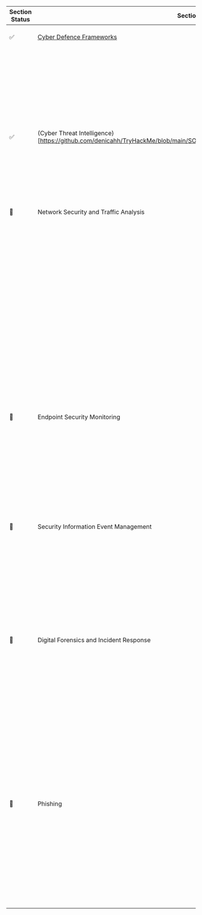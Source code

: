 | Section Status | Section Name             | Room Status | Room Name                     |
|-------------------|--------------------------|-------------|-------------------------------|
|       ✅         | [Cyber Defence Frameworks](https://github.com/denicahh/TryHackMe/blob/main/SOC%20Level%201/Cyber%20Defence%20Frameworks.md) | ✅         | Junior Security Analyst Intro |
| |  | ✅ | Pyramid of Pain |
| |  | ✅ | Cyber Kill Chain |
| |  | ✅ | Unified Kill Chain |
| |  | ✅ | Diamond Model |
| |  | ✅ | Mitre |
|       ✅         | (Cyber Threat Intelligence)[https://github.com/denicahh/TryHackMe/blob/main/SOC%20Level%201/Cyber%20Threat%20Intelligence.md] | ✅         | Intro to Cyber Threat Intel |
| |  | 🔲 | Threat Intelligence Tools |
| |  | 🔲 | Yara |
| |  | 🔲 | OpenCTI |
| |  | 🔲 | MISP |
|       🔲         | Network Security and Traffic Analysis | 🔲         | Traffic Analysis Essentials |
| |  | 🔲 | Snort |
| |  | 🔲 | Snort Challenge - The Basics |
| |  | 🔲 | Snort Challenge - Live Attacks |
| |  | 🔲 | Network Miner |
| |  | 🔲 | Zeek |
| |  | 🔲 | Zeek Exercises |
| |  | 🔲 | Brim |
| |  | 🔲 | Wireshark: The Basics |
| |  | 🔲 | Wireshark: Packet Operations |
| |  | 🔲 | Wireshark: Traffic Analysis |
|       🔲         | Endpoint Security Monitoring | 🔲         | Intro to Endpoint Security |
| |  | 🔲 | Core Windows Processes |
| |  | 🔲 | Sysinternals |
| |  | 🔲 | Windows Event Logs |
| |  | 🔲 | Sysmon |
| |  | 🔲 | Osquery: The Basics |
| |  | 🔲 | Wazuh |
|       🔲         | Security Information Event Management | 🔲         | Introduction to SIEM |
| |  | 🔲 | Investigating with ELK 101 |
| |  | 🔲 | ItsyBitsy |
| |  | 🔲 | Splunk: Basics |
| |  | 🔲 | Incident Handling with Splunk |
| |  | 🔲 | Investigating with Splunk |
| |  | 🔲 | Benign |
|       🔲         | Digital Forensics and Incident Response | 🔲         | DFIR: An Introduction |
| |  | 🔲 | Windows Forensics 1 |
| |  | 🔲 | Windows Forensics 2 |
| |  | 🔲 | Linux Forensics |
| |  | 🔲 | Autopsy |
| |  | 🔲 | Redline |
| |  | 🔲 | KAPE |
| |  | 🔲 | Volatility |
| |  | 🔲 | Velociraptor |
| |  | 🔲 | TheHive Project |
| |  | 🔲 | Intro to Malware Analysis |
|       🔲         | Phishing | 🔲         | Phishing Analysis Fundamentals |
| |  | 🔲 | Phishing Emails in Action |
| |  | 🔲 | Phishing Analysis Tools |
| |  | 🔲 | Phishing Prevention |
| |  | 🔲 | The Greenholt Phish |




